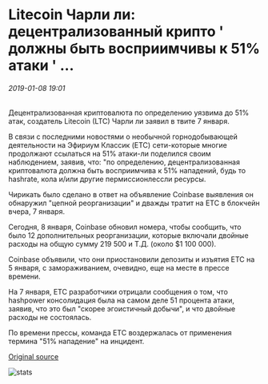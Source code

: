 # Litecoin Чарли ли: децентрализованный крипто ' должны быть восприимчивы к 51% атаки ' ...

###### 2019-01-08 19:01

Децентрализованная криптовалюта по определению уязвима до 51% атак, создатель Litecoin (LTC) Чарли ли заявил в твите 7 января.

В связи с последними новостями о необычной горнодобывающей деятельности на Эфириум Классик (ETC) сети-которые многие продолжают ссылаться на 51% атаки-ли поделился своим наблюдением, заявив, что: "по определению, децентрализованная криптовалюта должна быть восприимчива к 51% нападений, будь то hashrate, кола и/или другие пермиссионлессли ресурсы.

Чирикать было сделано в ответ на объявление Coinbase выявления он обнаружил "цепной реорганизации" и дважды тратит на ETC в блокчейн вчера, 7 января.

Сегодня, 8 января, Coinbase обновил номера, чтобы сообщить, что было 12 дополнительных реорганизации, которые включали двойные расходы на общую сумму 219 500 и Т.Д. (около $1 100 000).

Coinbase объявили, что они приостановили депозиты и изъятия ETC на 5 января, с замораживанием, очевидно, еще на месте в прессе времени.

На 7 января, ETC разработчики отрицали сообщения о том, что hashpower консолидация была на самом деле 51 процента атаки, заявив, что это был "скорее эгоистичный добычи", и что двойные расходы не состоялась.

По времени прессы, команда ETC воздержалась от применения термина "51% нападение" на инцидент.

[Original source](https://cointelegraph.com/news/litecoins-charlie-lee-decentralized-crypto-must-be-susceptible-to-51-attacks)

![stats](https://c.statcounter.com/11760860/0/a89fa40b/1/ "stats")